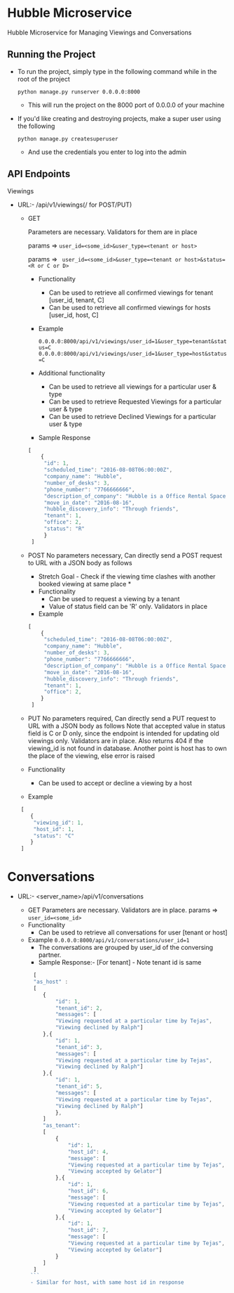 Hubble Microservice
==============================

Hubble Microservice for Managing Viewings and Conversations

Running the Project
--------------------
* To run the project, simply type in the following command while in the root of the project

	```python manage.py runserver 0.0.0.0:8000```

  	- This will run the project on the 8000 port of 0.0.0.0 of your machine

* If you'd like creating and destroying projects, make a super user using the following 

	```python manage.py createsuperuser```

  	- And use the credentials you enter to log into the admin


API Endpoints
--------------

Viewings


* URL:- <servername>/api/v1/viewings(/ for POST/PUT)

  - GET
  	
  	Parameters are necessary. Validators for them are in place
  	
  	params => ``` user_id=<some_id>&user_type=<tenant or host> ```

  	params => ``` user_id=<some_id>&user_type=<tenant or host>&status=<R or C or D>```

    - Functionality 
    	- Can be used to retrieve all confirmed viewings for tenant [user_id, tenant, C]
    	- Can be used to retrieve all confirmed viewings for hosts [user_id, host, C]
    - Example

        ``` 0.0.0.0:8000/api/v1/viewings/user_id=1&user_type=tenant&status=C ```
        ``` 0.0.0.0:8000/api/v1/viewings/user_id=1&user_type=host&status=C ```
    - Additional functionality
    	- Can be used to retrieve all viewings for a particular user & type
    	- Can be used to retrieve Requested Viewings for a particular user & type    
    	- Can be used to retrieve Declined Viewings for a particular user & type
    - Sample Response

    ```javascript
    [
    	{
    	 "id": 1,
    	 "scheduled_time": "2016-08-08T06:00:00Z",
    	 "company_name": "Hubble",
    	 "number_of_desks": 3,
    	 "phone_number": "7766666666",
    	 "description_of_company": "Hubble is a Office Rental Space Company in London",
    	 "move_in_date": "2016-08-16",
    	 "hubble_discovery_info": "Through friends",
    	 "tenant": 1,
    	 "office": 2,
    	 "status": "R"
    	 }
     ]
    ```

  - POST
  	No parameters necessary, Can directly send a POST request to URL with a JSON body as follows
  	
  	* Stretch Goal - Check if the viewing time clashes with another booked viewing at same place *
  	
  	- Functionality
     	- Can be used to request a viewing by a tenant
     	- Value of status field can be 'R' only. Validators in place
    - Example 

    ```javascript
    [
    	{
         "scheduled_time": "2016-08-08T06:00:00Z",
         "company_name": "Hubble",
         "number_of_desks": 3,
         "phone_number": "7766666666",
         "description_of_company": "Hubble is a Office Rental Space Company in London",
         "move_in_date": "2016-08-16",
         "hubble_discovery_info": "Through friends",
         "tenant": 1,    	     
         "office": 2,
    	}
     ]
   	``` 
   - PUT
   	No parameters required, Can directly send a PUT request to URL with a JSON body as follows
	Note that accepted value in status field is C or D only, since the endpoint is intended for 
  	updating old viewings only. Validators are in place. Also returns 404 if the viewing_id is not 
  	found in database.
  	Another point is host has to own the place of the viewing, else error is raised
  	- Functionality
  		- Can be used to accept or decline a viewing by a host
  	- Example

  	```javascript
     [
     	{
         "viewing_id": 1,
         "host_id": 1,
         "status": "C"
     	}
     ]
    ```
    

Conversations
=============

* URL:- <server_name>/api/v1/conversations

	- GET
	Parameters are necessary. Validators are in place.
	params => ``` user_id=<some_id> ```
    - Functionality 
    	- Can be used to retrieve all conversations for user [tenant or host]
    - Example
        ``` 0.0.0.0:8000/api/v1/conversations/user_id=1 ```
    	- The conversations are grouped by user_id of the conversing partner.
    	- Sample Response:-  [For tenant] - Note tenant id is same

	```javascript
    	 [
   	 	 "as_host" : 
   	 	 [
   	 	 	{
   	 	 		"id": 1,
   	 	 		"tenant_id": 2,
   	 	 		"messages": [
   	 	 		"Viewing requested at a particular time by Tejas",
   	 	 		"Viewing declined by Ralph"]
   	 	 	},{
   	 	 		"id": 1,
   	 	 		"tenant_id": 3,
   	 	 		"messages": [
   	 	 		"Viewing requested at a particular time by Tejas",
   	 	 		"Viewing declined by Ralph"]
   	 	 	},{
   	 	 		"id": 1,
   	 	 		"tenant_id": 5,
   	 	 		"messages": [
   	 	 		"Viewing requested at a particular time by Tejas",
   	 	 		"Viewing declined by Ralph"]
    	 		},
    	 	]
    	 	"as_tenant": 
    	 	[
    	 		{
    	 			"id": 1,
    	 			"host_id": 4,
    	 			"message": [
    	 			"Viewing requested at a particular time by Tejas",
    	 			"Viewing accepted by Gelator"]
    	 		},{
    	 			"id": 1,
    	 			"host_id": 6,
    	 			"message": [
    	 			"Viewing requested at a particular time by Tejas",
    	 			"Viewing accepted by Gelator"]
    	 		},{
    	 			"id": 1,
    	 			"host_id": 7,
    	 			"message": [
    				"Viewing requested at a particular time by Tejas",
    				"Viewing accepted by Gelator"]
    	 		}
    	 	]
    	 ]
    	```
    	- Similar for host, with same host id in response

